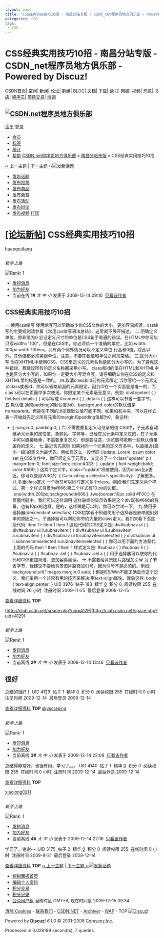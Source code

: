 ```yaml
---
layout: post
title: "CSS经典实用技巧10招 - 南昌分站专版 - CSDN_net程序员地方俱乐部 - Powered"
categories: CSS
tags: 
 - CSS
--- 
```


# CSS经典实用技巧10招 - 南昌分站专版 - CSDN_net程序员地方俱乐部 - Powered by Discuz!

[CSDN首页](http://www.csdn.net/)| [空间](http://hi.csdn.net/)| [新闻](http://news.csdn.net/)| [论坛](http://bbs.csdn.net/)| [群组](http://groups.csdn.net/)| [BLOG](http://blog.csdn.net/)| [文档](http://dev.csdn.net/)| [下载](http://download.csdn.net/)| [读书](http://book.csdn.net/)| [网摘](http://wz.csdn.net/)| [视频](http://live.csdn.net/)| [开源](http://gforge.osdn.net.cn/)| [书店](http://www.dearbook.com.cn/)| [程序员](http://www.programmer.com.cn/)| [项目交易](http://prj.csdn.net/)| [培训](http://training.csdn.net/)

## [![CSDN.net程序员地方俱乐部]()](http://club.csdn.net/index.php "CSDN.net程序员地方俱乐部")

[注册](http://club.csdn.net/register.php) [登录](http://club.csdn.net/logging.php?action=login)

* [会员](http://club.csdn.net/member.php?action=list)
* [标签](http://club.csdn.net/tag.php)
* [统计](http://club.csdn.net/stats.php)
* [帮助](http://club.csdn.net/faq.php)
[CSDN.net程序员地方俱乐部](http://club.csdn.net/index.php) » [南昌分站专版](http://club.csdn.net/forumdisplay.php?fid=25&page=1) » CSS经典实用技巧10招

[‹‹ 上一主题](http://club.csdn.net/redirect.php?fid=25&tid=5620&goto=nextoldset) | [下一主题 ››](http://club.csdn.net/redirect.php?fid=25&tid=5620&goto=nextnewset)[![发新话题]( "发新话题")](http://club.csdn.net/post.php?action=newthread&fid=25&extra=page%3D1) [![]()](http://club.csdn.net/post.php?action=reply&fid=25&tid=5620&extra=page%3D1)

* [发新话题](http://club.csdn.net/post.php?action=newthread&fid=25&extra=page%3D1)
* [发布投票](http://club.csdn.net/post.php?action=newthread&fid=25&extra=page%3D1&special=1)
* [发布商品](http://club.csdn.net/post.php?action=newthread&fid=25&extra=page%3D1&special=2)
* [发布悬赏](http://club.csdn.net/post.php?action=newthread&fid=25&extra=page%3D1&special=3)
* [发布活动](http://club.csdn.net/post.php?action=newthread&fid=25&extra=page%3D1&special=4)
* [发布辩论](http://club.csdn.net/post.php?action=newthread&fid=25&extra=page%3D1&special=5)
* [发布视频](http://club.csdn.net/post.php?action=newthread&fid=25&extra=page%3D1&special=6)
[打印](http://club.csdn.net/viewthread.php?action=printable&tid=5620)

# [[论坛新帖]](http://club.csdn.net/forumdisplay.php?fid=25&filter=type&typeid=33) CSS经典实用技巧10招

[huangruifang](http://club.csdn.net/space.php?uid=3976)

![]()

*新手上路*

![Rank: 1]()

* [发短消息](http://club.csdn.net/viewthread.php?tid=5620&extra=page%3D1###)
* [加为好友](http://club.csdn.net/my.php?item=buddylist&newbuddyid=3976&buddysubmit=yes)
* 当前在线
 **1#** *大* *中* *小* 发表于 2009-12-14 09:10  [只看该作者](http://club.csdn.net/viewthread.php?tid=5620&page=1&authorid=3976)

## CSS经典实用技巧10招

一.使用css缩写
使用缩写可以帮助减少你CSS文件的大小，更加容易阅读。css缩写的主要规则请参看《常用css缩写语法总结》，这里就不展开描述。
二.明确定义单位，除非值为0
忘记定义尺寸的单位是CSS新手普遍的错误。在HTML中你可以只写width="100"，但是在CSS中，你必须给一个准确的单位，比如:width: 100px width:100em。只有两个例外情况可以不定义单位:行高和0值。除此以外，其他值都必须紧跟单位，注意，不要在数值和单位之间加空格。
三.区分大小写
当在XHTML中使用CSS，CSS里定义的元素名称是区分大小写的。为了避免这种错误，我建议所有的定义名称都采用小写。
class和id的值在HTML和XHTML中也是区分大小写的，如果你一定要大小写混合写，请仔细确认你在CSS的定义和XHTML里的标签是一致的。
四.取消class和id前的元素限定
当你写给一个元素定义class或者id，你可以省略前面的元素限定，因为ID在一个页面里是唯一的，而clas s可以在页面中多次使用。你限定某个元素毫无意义。例如:
div#content { }
fieldset.details { }
可以写成
#content { }
.details { }
这样可以节省一些字节。
五.默认值
通常padding的默认值为0，background-color的默认值是transparent。但是在不同的浏览器默认值可能不同。如果怕有冲突，可以在样式表一开始就先定义所有元素的margin和padding值都为0，象这样:
* {
margin:0;
padding:0;
}
六.不需要重复定义可继承的值
CSS中，子元素自动继承父元素的属性值，象颜色、字体等，已经在父元素中定义过的，在子元素中可以直接继承，不需要重复定义。但是要注意，浏览器可能用一些默认值覆盖你的定义。
七.最近优先原则
如果对同一个元素的定义有多种，以最接近(最小一级)的定义为最优先，例如有这么一段代码
Update: Lorem ipsum dolor set
在CSS文件中，你已经定义了元素p，又定义了一个class"update"
p {
margin:1em 0;
font-size:1em;
color:#333;
}
.update {
font-weight:bold;
color:#600;
}
这两个定义中，class="update"将被使用，因为class比p更近。你可以查阅W3C的《 Calculating a selector’s specificity》 了解更多。
八.多重class定义
一个标签可以同时定义多个class。例如:我们先定义两个样式，第一个样式背景为#666;第二个样式有10 px的边框。
.one{width:200px;background:#666;}
.two{border:10px solid #F00;}
在页面代码中，我们可以这样调用
这样最终的显示效果是这个div既有#666的背景，也有10px的边框。是的，这样做是可以的，你可以尝试一下。
九.使用子选择器(descendant selectors)
CSS初学者不知道使用子选择器是影响他们效率的原因之一。子选择器可以帮助你节约大量的class定义。我们来看下面这段代码:
Item 1>
Item 1
Item 1
这段代码的CSS定义是:
div#subnav ul { }
div#subnav ul li.subnavitem { }
div#subnav ul li.subnavitem a.subnavitem { }
div#subnav ul li.subnavitemselected { }
div#subnav ul li.subnavitemselected a.subnavitemselected { }
你可以用下面的方法替代上面的代码
Item 1
Item 1
Item 1
样式定义是:
#subnav { }
#subnav li { }
#subnav a { }
#subnav .sel { }
#subnav .sel a { }
用子选择器可以使你的代码和CSS更加简洁、更加容易阅读。
十.不需要给背景图片路径加引号
为了节省字节，我建议不要给背景图片路径加引号，因为引号不是必须的。例如:
background:url("images
margin:0 auto;
}
但是IE5/Win不能正确显示这个定义，我们采用一个非常有用的技巧来解决:用text-align属性。就象这样:
body {
text-align:center;
} UID 3976  帖子 183  精华 [0](http://club.csdn.net/digest.php?authorid=3976)  积分 0  阅读权限 255  在线时间 26 小时  注册时间 2009-11-25  最后登录 2009-12-15 

[查看详细资料](http://club.csdn.net/space.php?uid=3976) **TOP**

[]()[http://club.csdn.net/space.php?uid=4129](http://club.csdn.net/space.php?uid=4129)

![]()

*新手上路*

![Rank: 1]()

* [发短消息](http://club.csdn.net/viewthread.php?tid=5620&extra=page%3D1###)
* [加为好友](http://club.csdn.net/my.php?item=buddylist&newbuddyid=4129&buddysubmit=yes)
* 当前离线
 **2#** *大* *中* *小* 发表于 2009-12-14 13:46  [只看该作者](http://club.csdn.net/viewthread.php?tid=5620&page=1&authorid=4129)

## 很好

总结的很好！ UID 4129  帖子 1  精华 [0](http://club.csdn.net/digest.php?authorid=4129)  积分 0  阅读权限 255  在线时间 0 小时  注册时间 2009-12-14  最后登录 2009-12-14 

[查看详细资料](http://club.csdn.net/space.php?uid=4129) **TOP**
[skyscraping](http://club.csdn.net/space.php?uid=4140)

![]()

*新手上路*

![Rank: 1]()

* [发短消息](http://club.csdn.net/viewthread.php?tid=5620&extra=page%3D1###)
* [加为好友](http://club.csdn.net/my.php?item=buddylist&newbuddyid=4140&buddysubmit=yes)
* 当前离线
 **3#** *大* *中* *小* 发表于 2009-12-14 22:08  [只看该作者](http://club.csdn.net/viewthread.php?tid=5620&page=1&authorid=4140)

总结得非常好，也很有用，学习了。。。 UID 4140  帖子 1  精华 [0](http://club.csdn.net/digest.php?authorid=4140)  积分 0  阅读权限 255  在线时间 0 小时  注册时间 2009-12-14  最后登录 2009-12-14 

[查看详细资料](http://club.csdn.net/space.php?uid=4140) **TOP**

[]()[xiaolong0211](http://club.csdn.net/space.php?uid=3175)

![]()

*新手上路*

![Rank: 1]()

* [发短消息](http://club.csdn.net/viewthread.php?tid=5620&extra=page%3D1###)
* [加为好友](http://club.csdn.net/my.php?item=buddylist&newbuddyid=3175&buddysubmit=yes)
* 当前离线
 **4#** *大* *中* *小* 发表于 2009-12-14 22:16  [只看该作者](http://club.csdn.net/viewthread.php?tid=5620&page=1&authorid=3175)

学习了，谢谢~~ UID 3175  帖子 2  精华 [0](http://club.csdn.net/digest.php?authorid=3175)  积分 0  阅读权限 255  在线时间 0 小时  注册时间 2009-8-21  最后登录 2009-12-14 

[查看详细资料](http://club.csdn.net/space.php?uid=3175) **TOP**
[‹‹ 上一主题](http://club.csdn.net/redirect.php?fid=25&tid=5620&goto=nextoldset) | [下一主题 ››](http://club.csdn.net/redirect.php?fid=25&tid=5620&goto=nextnewset)[![发新话题]( "发新话题")](http://club.csdn.net/post.php?action=newthread&fid=25&extra=page%3D1) [![]()](http://club.csdn.net/post.php?action=reply&fid=25&tid=5620&extra=page%3D1)

* [控制面板首页](http://club.csdn.net/memcp.php)
* [编辑个人资料](http://club.csdn.net/memcp.php?action=profile)
* [积分交易](http://club.csdn.net/memcp.php?action=credits)
* [积分记录](http://club.csdn.net/memcp.php?action=creditslog)
* [公众用户组](http://club.csdn.net/memcp.php?action=usergroups)
当前时区 GMT+8, 现在时间是 2009-12-15 09:34

[清除 Cookies](http://club.csdn.net/member.php?action=clearcookies&formhash=23178fa1) - [联系我们](mailto:admin@your.com) - [CSDN.NET](http://www.csdn.net/) - [Archiver](http://club.csdn.net/archiver/) - [WAP](http://club.csdn.net/wap/) - TOP
[![Discuz!]()](http://www.discuz.net/ "Powered by Discuz!")

Powered by **[Discuz!](http://www.discuz.net/)** *6.1.0* © 2001-2008 [Comsenz Inc.](http://www.comsenz.com/)

Processed in 0.028199 second(s), 7 queries.
